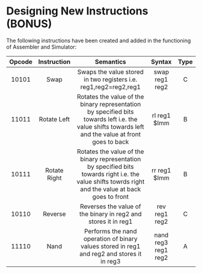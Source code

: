 # Designing New Instructions (BONUS)

The following instructions have been created and added in the functioning of Assembler and Simulator:

|  Opcode  | Instruction | Semantics | Syntax | Type |
| :------: | :---------: | :------: | :------: | :------:|
|  10101   | Swap | Swaps the value stored in two registers i.e. reg1,reg2=reg2,reg1 | swap reg1 reg2|    C      |
|11011   |  Rotate Left  |   Rotates the value of the binary representation by specified bits towards left i.e. the value shifts towards left and the value at front goes to back       |      rl reg1 $Imm    |      B    |
| 10111   |  Rotate Right |  Rotates the value of the binary representation by specified bits towards right i.e. the value shifts towrds right and the value at back goes to front      |     rr reg1 $Imm     |     B     |
| 10110    |    Reverse         |     Reverses the value of the binary in reg2 and stores it in reg1   |     rev reg1 reg2     |     C     |
| 11110   |     Nand        |    Performs the nand operation of binary values stored in reg1 and reg2 and stores it in reg3      |     nand reg3 reg1 reg2     |     A     |